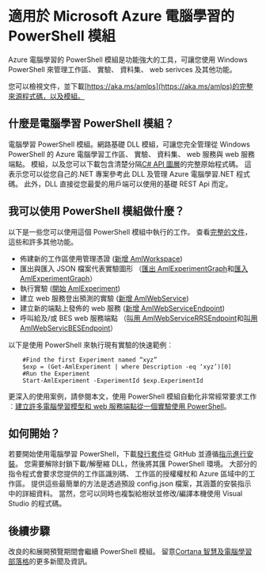 <properties
    pageTitle="PowerShell 模組的電腦學習 |Microsoft Azure"
    description="在公用預覽模式中使用 PowerShell 模組的 Azure 電腦學習。 您可以使用 PowerShell 來建立及管理工作區、 實驗、 web 服務及其他功能。"
    keywords="嘗試線性迴歸、 電腦學習演算法、 電腦學習教學課程預測模型技巧，資料科學實驗"
    services="machine-learning"
    documentationCenter=""
    authors="hning86"
    manager="jhubbard"
    editor="cgronlun"/>

<tags
    ms.service="machine-learning"
    ms.workload="data-services"
    ms.tgt_pltfrm="na"
    ms.devlang="na"
    ms.topic="article"
    ms.date="08/05/2016"
    ms.author="garye;haining"/>

# <a name="powershell-module-for-microsoft-azure-machine-learning"></a>適用於 Microsoft Azure 電腦學習的 PowerShell 模組

Azure 電腦學習的 PowerShell 模組是功能強大的工具，可讓您使用 Windows PowerShell 來管理工作區、 實驗、 資料集、 web serivces 及其他功能。

您可以檢視文件，並下載[https://aka.ms/amlps](https://aka.ms/amlps)的完整來源程式碼，以及模組。 

## <a name="what-is-the-machine-learning-powershell-module"></a>什麼是電腦學習 PowerShell 模組？

電腦學習 PowerShell 模組。網路基礎 DLL 模組，可讓您完全管理從 Windows PowerShell 的 Azure 電腦學習工作區、 實驗、 資料集、 web 服務與 web 服務端點。 模組，以及您可以下載包含清楚分隔[C# API 圖層](https://github.com/hning86/azuremlps/blob/master/code/AzureMLSDK.cs)的完整原始程式碼。 這表示您可以從您自己的.NET 專案參考此 DLL 及管理 Azure 電腦學習.NET 程式碼。 此外，DLL 直接從您最愛的用戶端可以使用的基礎 REST Api 而定。

## <a name="what-can-i-do-with-the-powershell-module"></a>我可以使用 PowerShell 模組做什麼？

以下是一些您可以使用這個 PowerShell 模組中執行的工作。 查看[完整的文件](https://aka.ms/amlps)，這些和許多其他功能。

- 佈建新的工作區使用管理憑證 ([新增 AmlWorkspace](https://github.com/hning86/azuremlps#new-amlworkspace))
- 匯出與匯入 JSON 檔案代表實驗圖形 （[匯出 AmlExperimentGraph](https://github.com/hning86/azuremlps#export-amlexperimentgraph)和[匯入 AmlExperimentGraph](https://github.com/hning86/azuremlps#import-amlexperimentgraph)）
- 執行實驗 ([開始 AmlExperiment](https://github.com/hning86/azuremlps#start-amlexperiment))
- 建立 web 服務登出預測的實驗 ([新增 AmlWebService](https://github.com/hning86/azuremlps#new-amlwebservice))
- 建立新的端點上發佈的 web 服務 ([新增 AmlWebServiceEndpoint](https://github.com/hning86/azuremlps#add-amlwebserviceendpoint))
- 呼叫給及/或 BES web 服務端點 （[叫用 AmlWebServiceRRSEndpoint](https://github.com/hning86/azuremlps#invoke-amlwebservicerrsendpoint)和[叫用 AmlWebServicBESEndpoint](https://github.com/hning86/azuremlps#invoke-amlwebservicebesendpoint)）

以下是使用 PowerShell 來執行現有實驗的快速範例︰

        #Find the first Experiment named “xyz”
        $exp = (Get-AmlExperiment | where Description -eq ‘xyz’)[0]
        #Run the Experiment
        Start-AmlExperiment -ExperimentId $exp.ExperimentId 

更深入的使用案例，請參閱本文，使用 PowerShell 模組自動化非常經常要求工作︰[建立許多電腦學習模型和 web 服務端點從一個實驗使用 PowerShell](machine-learning-create-models-and-endpoints-with-powershell.md)。

## <a name="how-do-i-get-started"></a>如何開始？

若要開始使用電腦學習 PowerShell，下載[發行套件](https://github.com/hning86/azuremlps/releases)從 GitHub 並遵循[指示進行安裝](https://github.com/hning86/azuremlps/blob/master/README.md)。 您需要解除封鎖下載/解壓縮 DLL，然後將其匯 PowerShell 環境。 大部分的指令程式會要求您提供的工作區識別碼、 工作區的授權權杖和 Azure 區域中的工作區。 提供這些最簡單的方法是透過預設 config.json 檔案，其涵蓋的安裝指示中的詳細資料。 當然，您可以同時也複製給樹狀並修改/編譯本機使用 Visual Studio 的程式碼。

## <a name="next-steps"></a>後續步驟

改良的和展開預覽期間會繼續 PowerShell 模組。 留意[Cortana 智慧及電腦學習部落格](https://blogs.technet.microsoft.com/machinelearning/)的更多新聞及資訊。

